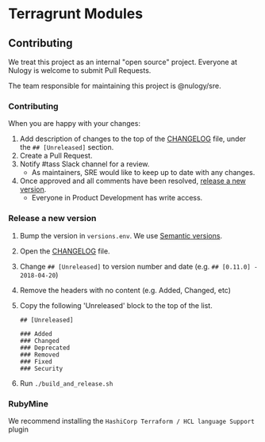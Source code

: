 # Terragrunt Modules

## Contributing

We treat this project as an internal "open source" project. Everyone at Nulogy is welcome to submit Pull Requests.

The team responsible for maintaining this project is @nulogy/sre.

### Contributing

When you are happy with your changes:

1. Add description of changes to the top of the [CHANGELOG](./CHANGELOG.md) file, under the `## [Unreleased]` section.
1. Create a Pull Request.
1. Notify #tass Slack channel for a review.
   - As maintainers, SRE would like to keep up to date with any changes.
1. Once approved and all comments have been resolved, [release a new version](#release-a-new-version).
   - Everyone in Product Development has write access.

### Release a new version

1. Bump the version in `versions.env`. We use [Semantic versions](https://semver.org/).
1. Open the [CHANGELOG](./CHANGELOG.md) file.
1. Change `## [Unreleased]` to version number and date (e.g. `## [0.11.0] - 2018-04-20`)
1. Remove the headers with no content (e.g. Added, Changed, etc)
1. Copy the following 'Unreleased' block to the top of the list.

    ```
    ## [Unreleased]

    ### Added
    ### Changed
    ### Deprecated
    ### Removed
    ### Fixed
    ### Security
    ```

1. Run `./build_and_release.sh`

### RubyMine

We recommend installing the `HashiCorp Terraform / HCL language Support` plugin

